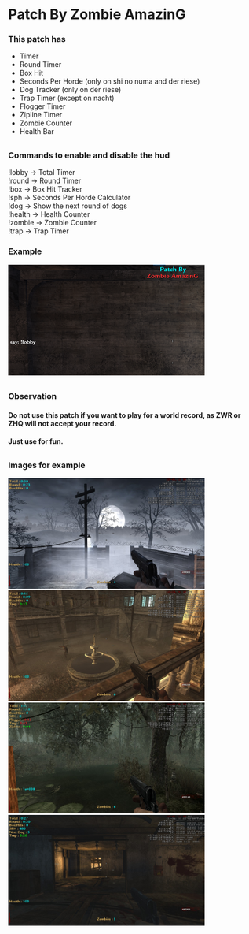 # Patch By Zombie AmazinG
### This patch has
- Timer
- Round Timer
- Box Hit
- Seconds Per Horde (only on shi no numa and der riese)
- Dog Tracker (only on der riese)
- Trap Timer (except on nacht)
- Flogger Timer
- Zipline Timer
- Zombie Counter
- Health Bar

##

### Commands to enable and disable the hud

!lobby  -> Total Timer
<br>
!round  -> Round Timer
<br>
!box    -> Box Hit Tracker
<br>
!sph    -> Seconds Per Horde Calculator
<br>
!dog    -> Show the next round of dogs
<br>
!health -> Health Counter
<br>
!zombie -> Zombie Counter
<br>
!trap   -> Trap Timer

### Example

<img src="./images/readchat.png" alt="Nacht Der Untoten" width="400" height="225">

##

### Observation
#### Do not use this patch if you want to play for a world record, as ZWR or ZHQ will not accept your record.
#### Just use for fun.

##
### Images for example
<img src="./images/shot0058.jpg" alt="Nacht Der Untoten" width="400" height="225">
<img src="./images/shot0057.jpg" alt="Verruckt" width="400" height="225">
<img src="./images/shot0056.jpg" alt="Shi No Numa" width="400" height="225">
<img src="./images/shot0055.jpg" alt="Der Riese" width="400" height="225">
